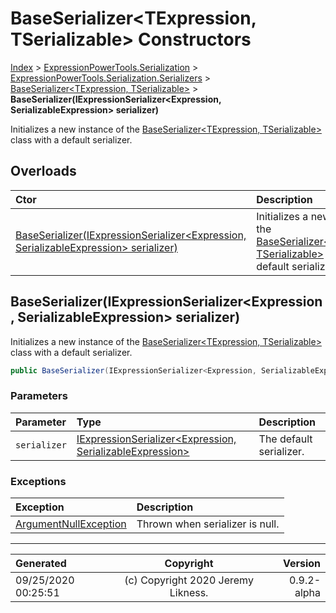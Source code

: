 ﻿# BaseSerializer&lt;TExpression, TSerializable> Constructors

[Index](../index.md) > [ExpressionPowerTools.Serialization](ExpressionPowerTools.Serialization.a.md) > [ExpressionPowerTools.Serialization.Serializers](ExpressionPowerTools.Serialization.Serializers.n.md) > [BaseSerializer<TExpression, TSerializable>](ExpressionPowerTools.Serialization.Serializers.BaseSerializer`2.cs.md) > **BaseSerializer(IExpressionSerializer&lt;Expression, SerializableExpression> serializer)**

Initializes a new instance of the [BaseSerializer&lt;TExpression, TSerializable>](ExpressionPowerTools.Serialization.Serializers.BaseSerializer`2.cs.md) class with a default serializer.

## Overloads

| Ctor | Description |
| :-- | :-- |
| [BaseSerializer(IExpressionSerializer&lt;Expression, SerializableExpression> serializer)](#baseserializeriexpressionserializerexpression-serializableexpression-serializer) | Initializes a new instance of the [BaseSerializer&lt;TExpression, TSerializable>](ExpressionPowerTools.Serialization.Serializers.BaseSerializer`2.cs.md) class with a default serializer. |

## BaseSerializer(IExpressionSerializer&lt;Expression, SerializableExpression> serializer)

Initializes a new instance of the [BaseSerializer&lt;TExpression, TSerializable>](ExpressionPowerTools.Serialization.Serializers.BaseSerializer`2.cs.md) class with a default serializer.

```csharp
public BaseSerializer(IExpressionSerializer<Expression, SerializableExpression> serializer)
```

### Parameters

| Parameter | Type | Description |
| :-- | :-- | :-- |
| `serializer` | [IExpressionSerializer&lt;Expression, SerializableExpression>](ExpressionPowerTools.Serialization.Signatures.IExpressionSerializer`2.i.md) | The default serializer. |

### Exceptions

| Exception | Description |
| :-- | :-- |
| [ArgumentNullException](https://docs.microsoft.com/dotnet/api/system.argumentnullexception) | Thrown when serializer is null. |


---

| Generated | Copyright | Version |
| :-- | :-: | --: |
| 09/25/2020 00:25:51 | (c) Copyright 2020 Jeremy Likness. | 0.9.2-alpha |

